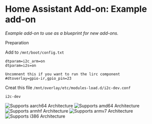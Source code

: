 # Home Assistant Add-on: Example add-on

_Example add-on to use as a blueprint for new add-ons._


Preparation

Add to `/mnt/boot/config.txt`

```
dtparam=i2c_arm=on
dtparam=i2s=on

Uncomnent this if you want to run the lirc component
#dtoverlay=gpio-ir,gpio_pin=23
```

Creat this file `/mnt/overlay/etc/modules-load.d/i2c-dev.conf` 

```
i2c-dev
```


![Supports aarch64 Architecture][aarch64-shield]
![Supports amd64 Architecture][amd64-shield]
![Supports armhf Architecture][armhf-shield]
![Supports armv7 Architecture][armv7-shield]
![Supports i386 Architecture][i386-shield]

[aarch64-shield]: https://img.shields.io/badge/aarch64-yes-green.svg
[amd64-shield]: https://img.shields.io/badge/amd64-yes-green.svg
[armhf-shield]: https://img.shields.io/badge/armhf-yes-green.svg
[armv7-shield]: https://img.shields.io/badge/armv7-yes-green.svg
[i386-shield]: https://img.shields.io/badge/i386-yes-green.svg

